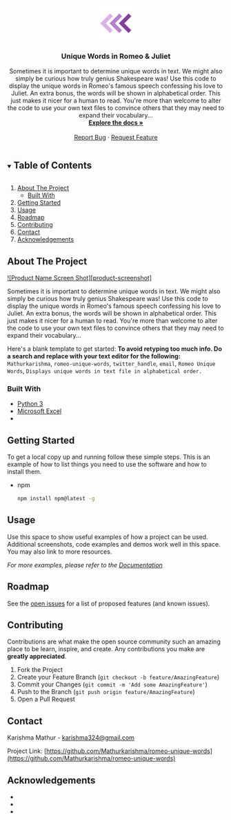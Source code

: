 <!--
*** To avoid retyping too much info. Do a search and replace for the following:
*** Mathurkarishma, romeo-unique-words, twitter_handle, email, Romeo Unique Words, Displays unique words in text file in alphabetical order.
-->

<!-- PROJECT LOGO -->
<br />
<p align="center">
    <img src="logo.png" alt="Logo" width="80" height="80">
  </a>

  <h3 align="center">Unique Words in Romeo & Juliet</h3>

  <p align="center">
    Sometimes it is important to determine unique words in text.  We might also simply be curious how truly genius Shakespeare was!  Use this code to display the unique words in Romeo's famous speech confessing his love to Juliet.  An extra bonus, the words will be shown in alphabetical order.  This just makes it nicer for a human to read.  You're more than welcome to alter the code to use your own text files to convince others that they may need to expand their vocabulary...
    <br />
    <a href="https://github.com/Mathurkarishma/romeo-unique-words"><strong>Explore the docs »</strong></a>
    <br />
    <br />
    <a href="https://github.com/Mathurkarishma/romeo-unique-words/issues">Report Bug</a>
    ·
    <a href="https://github.com/Mathurkarishma/romeo-unique-words/issues">Request Feature</a>
  </p>
</p>



<!-- TABLE OF CONTENTS -->
<details open="open">
  <summary><h2 style="display: inline-block">Table of Contents</h2></summary>
  <ol>
    <li>
      <a href="#about-the-project">About The Project</a>
      <ul>
        <li><a href="#built-with">Built With</a></li>
      </ul>
    </li>
    <li>
      <a href="#getting-started">Getting Started</a>
    </li>
    <li><a href="#usage">Usage</a></li>
    <li><a href="#roadmap">Roadmap</a></li>
    <li><a href="#contributing">Contributing</a></li>
    <li><a href="#contact">Contact</a></li>
    <li><a href="#acknowledgements">Acknowledgements</a></li>
  </ol>
</details>



<!-- ABOUT THE PROJECT -->
## About The Project

[![Product Name Screen Shot][product-screenshot]](https://example.com)

Sometimes it is important to determine unique words in text.  We might also simply be curious how truly genius Shakespeare was!  Use this code to display the unique words in Romeo's famous speech confessing his love to Juliet.  An extra bonus, the words will be shown in alphabetical order.  This just makes it nicer for a human to read.  You're more than welcome to alter the code to use your own text files to convince others that they may need to expand their vocabulary...

Here's a blank template to get started:
**To avoid retyping too much info. Do a search and replace with your text editor for the following:**
`Mathurkarishma`, `romeo-unique-words`, `twitter_handle`, `email`, `Romeo Unique Words`, `Displays unique words in text file in alphabetical order.`


### Built With

* [Python 3](https://www.python.org/)
* [Microsoft Excel](https://www.microsoft.com/en-us/microsoft-365/excel)
* []()



<!-- GETTING STARTED -->
## Getting Started

To get a local copy up and running follow these simple steps.
This is an example of how to list things you need to use the software and how to install them.
* npm
  ```sh
  npm install npm@latest -g
  ```


<!-- USAGE EXAMPLES -->
## Usage

Use this space to show useful examples of how a project can be used. Additional screenshots, code examples and demos work well in this space. You may also link to more resources.

_For more examples, please refer to the [Documentation](https://example.com)_



<!-- ROADMAP -->
## Roadmap

See the [open issues](https://github.com/Mathurkarishma/romeo-unique-words/issues) for a list of proposed features (and known issues).



<!-- CONTRIBUTING -->
## Contributing

Contributions are what make the open source community such an amazing place to be learn, inspire, and create. Any contributions you make are **greatly appreciated**.

1. Fork the Project
2. Create your Feature Branch (`git checkout -b feature/AmazingFeature`)
3. Commit your Changes (`git commit -m 'Add some AmazingFeature'`)
4. Push to the Branch (`git push origin feature/AmazingFeature`)
5. Open a Pull Request


<!-- CONTACT -->
## Contact

Karishma Mathur - karishma324@gmail.com

Project Link: [https://github.com/Mathurkarishma/romeo-unique-words](https://github.com/Mathurkarishma/romeo-unique-words)



<!-- ACKNOWLEDGEMENTS -->
## Acknowledgements

* []()
* []()
* []()





<!-- MARKDOWN LINKS & IMAGES -->
<!-- https://www.markdownguide.org/basic-syntax/#reference-style-links -->
[contributors-shield]: https://img.shields.io/github/contributors/github_username/repo.svg?style=for-the-badge
[contributors-url]: https://github.com/github_username/repo/graphs/contributors
[forks-shield]: https://img.shields.io/github/forks/github_username/repo.svg?style=for-the-badge
[forks-url]: https://github.com/github_username/repo/network/members
[stars-shield]: https://img.shields.io/github/stars/github_username/repo.svg?style=for-the-badge
[stars-url]: https://github.com/github_username/repo/stargazers
[issues-shield]: https://img.shields.io/github/issues/github_username/repo.svg?style=for-the-badge
[issues-url]: https://github.com/github_username/repo/issues
[license-shield]: https://img.shields.io/github/license/github_username/repo.svg?style=for-the-badge
[license-url]: https://github.com/github_username/repo/blob/master/LICENSE.txt
[linkedin-shield]: https://img.shields.io/badge/-LinkedIn-black.svg?style=for-the-badge&logo=linkedin&colorB=555
[linkedin-url]: https://linkedin.com/in/github_username
